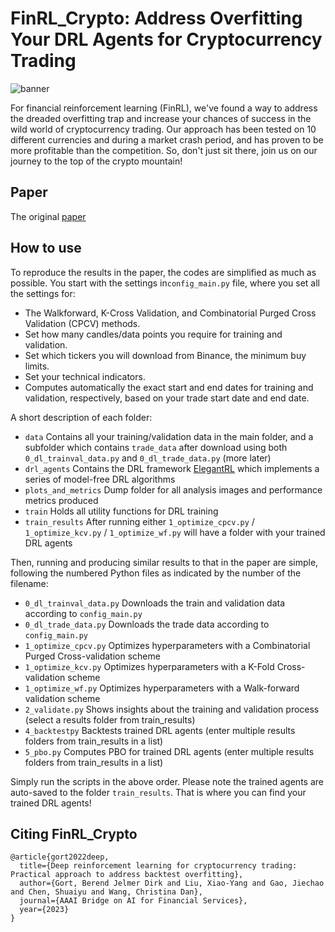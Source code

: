 # FinRL_Crypto: Address Overfitting Your DRL Agents for Cryptocurrency Trading 

![banner](https://user-images.githubusercontent.com/69801109/214294114-a718d378-6857-4182-9331-20869d64d3d9.png)

For financial reinforcement learning (FinRL), we've found a way to address the dreaded overfitting trap and increase your chances of success in the wild world of cryptocurrency trading. Our approach has been tested on 10 different currencies and during a market crash period, and has proven to be more profitable than the competition. So, don't just sit there, join us on our journey to the top of the crypto mountain! 

## Paper

The original [paper](https://arxiv.org/abs/2209.05559) 

## How to use

To reproduce the results in the paper, the codes are simplified as much as possible. You start with the settings in```config_main.py``` file, where you set all the settings for:

- The Walkforward, K-Cross Validation, and Combinatorial Purged Cross Validation (CPCV) methods.
- Set how many candles/data points you require for training and validation.
- Set which tickers you will download from Binance, the minimum buy limits.
- Set your technical indicators.
- Computes automatically the exact start and end dates for training and validation, respectively, based on your trade start date and end date.

A short description of each folder:
- ```data``` Contains all your training/validation data in the main folder, and a subfolder which contains ```trade_data``` after download using both ```0_dl_trainval_data.py``` and ```0_dl_trade_data.py``` (more later)
- ```drl_agents``` Contains the DRL framework [ElegantRL]([/guides/content/editing-an-existing-page](https://arxiv.org/abs/2209.05559)) which implements a series of model-free DRL algorithms
- ```plots_and_metrics``` Dump folder for all analysis images and performance metrics produced
- ```train``` Holds all utility functions for DRL training
- ```train_results``` After running either ```1_optimize_cpcv.py``` /  ```1_optimize_kcv.py``` / ```1_optimize_wf.py``` will have a folder with your trained DRL agents

Then, running and producing similar results to that in the paper are simple, following the numbered Python files as indicated by the number of the filename:

- ```0_dl_trainval_data.py```  Downloads the train and validation data according to ```config_main.py```
- ```0_dl_trade_data.py``` Downloads the trade data according to ```config_main.py```
- ```1_optimize_cpcv.py``` Optimizes hyperparameters with a Combinatorial Purged Cross-validation scheme
- ```1_optimize_kcv.py``` Optimizes hyperparameters with a K-Fold Cross-validation scheme
- ```1_optimize_wf.py``` Optimizes hyperparameters with a Walk-forward validation scheme
- ```2_validate.py``` Shows insights about the training and validation process (select a results folder from train_results)
- ```4_backtestpy``` Backtests trained DRL agents (enter multiple results folders from train_results in a list)
- ```5_pbo.py``` Computes PBO for trained DRL agents (enter multiple results folders from train_results in a list)

Simply run the scripts in the above order. Please note the trained agents are auto-saved to the folder ```train_results```. That is where you can find your trained DRL agents!

## Citing FinRL_Crypto

```
@article{gort2022deep,
  title={Deep reinforcement learning for cryptocurrency trading: Practical approach to address backtest overfitting},
  author={Gort, Berend Jelmer Dirk and Liu, Xiao-Yang and Gao, Jiechao and Chen, Shuaiyu and Wang, Christina Dan},
  journal={AAAI Bridge on AI for Financial Services},
  year={2023}
}
```
